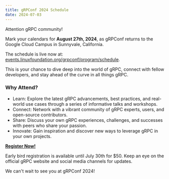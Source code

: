 ```yaml
---
title: gRPConf 2024 Schedule
date: 2024-07-03
---
```


Attention gRPC community!

Mark your calendars for **August 27th, 2024**, as gRPConf returns to the Google Cloud Campus in Sunnyvale, California.

The schedule is live now at: [events.linuxfoundation.org/grpconf/program/schedule](https://events.linuxfoundation.org/grpconf/program/schedule).

This is your chance to dive deep into the world of gRPC, connect with fellow developers, and stay ahead of the curve in all things gRPC.

### Why Attend?
 - Learn: Explore the latest gRPC advancements, best practices, and real-world use cases through a series of informative talks and workshops.
 - Connect: Network with a vibrant community of gRPC experts, users, and open-source contributors.
 - Share: Discuss your own gRPC experiences, challenges, and successes with peers who share your passion.
 - Innovate: Gain inspiration and discover new ways to leverage gRPC in your own projects.

[**Register Now!**](https://events.linuxfoundation.org/grpconf/register/)

Early bird registration is available until July 30th for $50. Keep an eye on the official gRPC website and social media channels for updates.

We can't wait to see you at gRPConf 2024!
